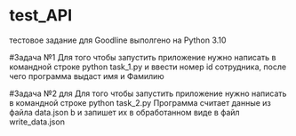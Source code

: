 # test_API
тестовое задание для Goodline
выполгено на Python 3.10


#Задача №1 
Для того чтобы запустить приложение нужно написать в командной строке 
python task_1.py 
и ввести номер id сотрудника, после чего программа выдаст имя и Фамилию

#Задача №2 для 
Для того чтобы запустить приложение нужно написать в командной строке 
python task_2.py
Программа считает данные из файла data.json b и запишет их в обработанном виде в файл write_data.json
